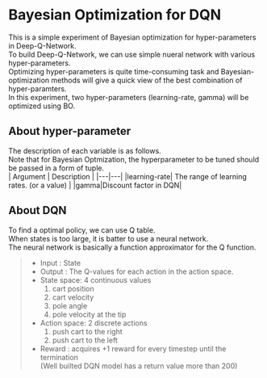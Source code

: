 # Bayesian Optimization for DQN
This is a simple experiment of Bayesian optimization for hyper-parameters in Deep-Q-Network.  
To build Deep-Q-Network, we can use simple nueral network with various hyper-parameters.  
Optimizing hyper-parameters is quite time-consuming task and Bayesian-optimization methods will give a quick view of the best combination of hyper-paramters.  
In this experiment, two hyper-parameters (learning-rate, gamma) will be optimized using BO.




## About hyper-parameter
The description of each variable is as follows.  
Note that for Bayesian Optmization, the hyperparameter to be tuned should be passed in a form of tuple.  
| Argument | Description |
|---|---|
|learning-rate| The range of learning rates. (or a value) |
|gamma|Discount factor in DQN|




## About DQN
To find a optimal policy, we can use Q table.  
When states is too large, it is batter to use a neural network.  
The neural network is basically a function approximator for the Q function.  
> * Input : State  
> * Output : The Q-values for each action in the action space.  
> * State space: 4 continuous values  
>   1. cart position
>   2. cart velocity
>   3. pole angle
>   4. pole velocity at the tip
> * Action space: 2 discrete actions
>   1. push cart to the right
>   2. push cart to the left
> * Reward : acquires +1 reward for every timestep until the termination  
>           (Well builted DQN model has a return value more than 200) 
